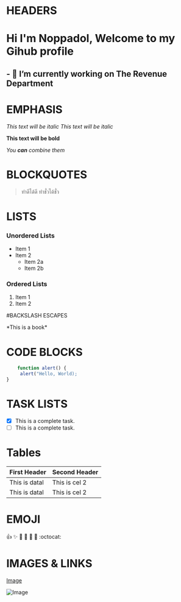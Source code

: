 
# HEADERS

# Hi I'm Noppadol, Welcome to my Gihub profile
## - 🔭 I’m currently working on The Revenue Department

# EMPHASIS
*This text will be italic*
_This text will be italic_

**This text will be bold**

*You **can** combine them*

# BLOCKQUOTES
> ทำดีได้ดี ทำชั่วได้ชั่ว 

# LISTS
### Unordered Lists

* Item 1
* Item 2
     * Item 2a
     * Item 2b
     
### Ordered Lists
1. Item 1
2. Item 2

#BACKSLASH ESCAPES

\*This is a book\*

# CODE BLOCKS
```javascript
    function alert() {
     alert("Hello, World);
}
```

# TASK LISTS

- [x] This is a complete task.
- [ ] This is a complete task.

# Tables

First Header | Second Header
---------------- | --------------------
This is datal | This is cel 2 
This is datal | This is cel 2

# EMOJI

:+1: :sparkles: :camel: :tada: :rocket: :metal: :octocat:


# IMAGES & LINKS
[Image](https://images.pexels.com/photos/5252755/pexels-photo-5252755.jpeg?cs=srgb&dl=pexels-ike-louie-natividad-5252755.jpg&fm=jpg)


![Image](https://images.unsplash.com/photo-1583352222875-2b297cecb2ae?ixlib=rb-1.2.1&auto=format&fit=crop&w=634&q=80)



<!--
**99online431/99online431** is a ✨ _special_ ✨ repository because its `README.md` (this file) appears on your GitHub profile.

Here are some ideas to get you started:

- 🔭 I’m currently working on ...
- 🌱 I’m currently learning ...
- 👯 I’m looking to collaborate on ...
- 🤔 I’m looking for help with ...
- 💬 Ask me about ...
- 📫 How to reach me: ...
- 😄 Pronouns: ...
- ⚡ Fun fact: ...
-->
